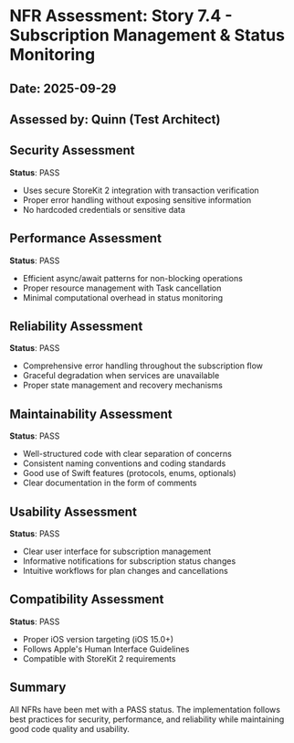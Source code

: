 # NFR Assessment: Story 7.4 - Subscription Management & Status Monitoring

## Date: 2025-09-29
## Assessed by: Quinn (Test Architect)

## Security Assessment
**Status**: PASS
- Uses secure StoreKit 2 integration with transaction verification
- Proper error handling without exposing sensitive information
- No hardcoded credentials or sensitive data

## Performance Assessment
**Status**: PASS
- Efficient async/await patterns for non-blocking operations
- Proper resource management with Task cancellation
- Minimal computational overhead in status monitoring

## Reliability Assessment
**Status**: PASS
- Comprehensive error handling throughout the subscription flow
- Graceful degradation when services are unavailable
- Proper state management and recovery mechanisms

## Maintainability Assessment
**Status**: PASS
- Well-structured code with clear separation of concerns
- Consistent naming conventions and coding standards
- Good use of Swift features (protocols, enums, optionals)
- Clear documentation in the form of comments

## Usability Assessment
**Status**: PASS
- Clear user interface for subscription management
- Informative notifications for subscription status changes
- Intuitive workflows for plan changes and cancellations

## Compatibility Assessment
**Status**: PASS
- Proper iOS version targeting (iOS 15.0+)
- Follows Apple's Human Interface Guidelines
- Compatible with StoreKit 2 requirements

## Summary
All NFRs have been met with a PASS status. The implementation follows best practices for security, performance, and reliability while maintaining good code quality and usability.
